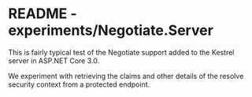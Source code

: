 # README - experiments/Negotiate.Server

This is fairly typical test of the Negotiate support
added to the Kestrel server in ASP.NET Core 3.0.

We experiment with retrieving the claims and other details of the
resolve security context from a protected endpoint.

